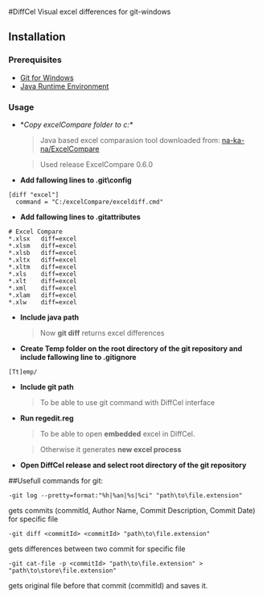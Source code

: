 #DiffCel
Visual excel differences for git-windows

## Installation
### Prerequisites
- [Git for Windows](https://git-scm.com/download/win)
- [Java Runtime Environment](https://java.com/en/download/)

### Usage
- **Copy excelCompare folder to c:\** 
	> Java based excel comparasion tool downloaded from: [na-ka-na/ExcelCompare](https://github.com/na-ka-na/ExcelCompare)  
	
	> Used release ExcelCompare 0.6.0 

- **Add fallowing lines to .git\config**
```
[diff "excel"]
  command = "C:/excelCompare/exceldiff.cmd"
```
- **Add fallowing lines to .gitattributes**
```
# Excel Compare
*.xlsx 	 diff=excel
*.xlsm	 diff=excel
*.xlsb	 diff=excel
*.xltx 	 diff=excel
*.xltm   diff=excel
*.xls	 diff=excel
*.xlt 	 diff=excel
*.xml    diff=excel
*.xlam	 diff=excel
*.xlw	 diff=excel
```
- **Include java path**
	> Now **git diff** returns excel differences

- **Create Temp folder on the root directory of the git repository and include fallowing line to .gitignore**
```
[Tt]emp/
```
- **Include git path**
	> To be able to use git command with DiffCel interface

- **Run regedit.reg**
	> To be able to open **embedded** excel in DiffCel.

	> Otherwise it generates **new excel process** 

- **Open DiffCel release and select root directory of the git repository**

##Usefull commands for git:
```
-git log --pretty=format:"%h|%an|%s|%ci" "path\to\file.extension"
```
gets commits (commitId, Author Name, Commit Description, Commit Date) for specific file   
```
-git diff <commitId> <commitId> "path\to\file.extension"
```
gets differences between two commit for specific file
```
-git cat-file -p <commitId> "path\to\file.extension" > "path\to\store\file.extension"
```
gets original file before that commit (commitId) and saves it.
